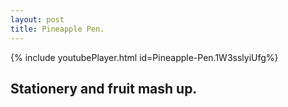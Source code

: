 ```yaml
---
layout: post
title: Pineapple Pen. 
---
```

{% include youtubePlayer.html id=Pineapple-Pen.1W3sslyiUfg%}

Stationery and fruit mash up.
---

